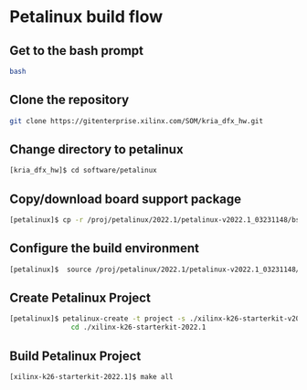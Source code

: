 # Petalinux build flow

## Get to the bash prompt

```bash
bash
```

## Clone the repository

```bash
git clone https://gitenterprise.xilinx.com/SOM/kria_dfx_hw.git
```

## Change directory to petalinux

```bash
[kria_dfx_hw]$ cd software/petalinux
```
## Copy/download board support package

```bash
[petalinux]$ cp -r /proj/petalinux/2022.1/petalinux-v2022.1_03231148/bsp/release/xilinx-k26-starterkit-v2022.1-03231148.bsp ./
```
## Configure the build environment

```bash
[petalinux]$  source /proj/petalinux/2022.1/petalinux-v2022.1_03231148/tool/petalinux-v2022.1-final/settings.sh
```
## Create Petalinux Project

```bash
[petalinux]$ petalinux-create -t project -s ./xilinx-k26-starterkit-v2022.1-03231148.bsp 
	           cd ./xilinx-k26-starterkit-2022.1
```
## Build Petalinux Project

```bash
[xilinx-k26-starterkit-2022.1]$ make all
```


